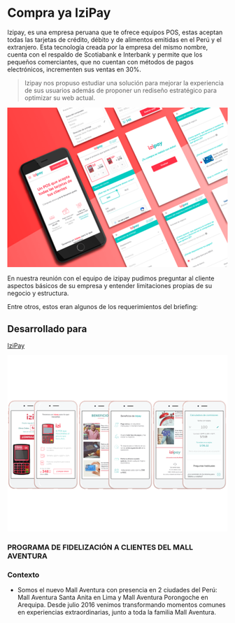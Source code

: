 # Compra ya IziPay

Izipay, es una empresa peruana que te ofrece equipos POS, estas aceptan todas las tarjetas de crédito, débito y de alimentos emitidas en el Perú y el extranjero.
Esta tecnología creada por la empresa del mismo nombre, cuenta con el respaldo de Scotiabank e Interbank y permite que los pequeños comerciantes, que no cuentan con métodos de pagos electrónicos, incrementen sus ventas en 30%.

> Izipay nos propuso estudiar una solución para mejorar la experiencia de sus usuarios además de proponer un rediseño estratégico para optimizar su web actual.

![image](https://raw.githubusercontent.com/alejandraHoces/Izipay/master/IZIPAY%20MOCKUP.png)

En nuestra reunión con el equipo de izipay pudimos preguntar al cliente aspectos básicos de su empresa y entender limitaciones propias de su negocio y estructura. 

Entre otros, estos eran algunos de los requerimientos del briefing:

## Desarrollado para
 [IziPay](https://compraya.izipay.pe/)
 
![image](https://raw.githubusercontent.com/alejandraHoces/Izipay/master/izipay.png)

### **PROGRAMA  DE FIDELIZACIÓN A CLIENTES DEL MALL AVENTURA**

### **Contexto**
- Somos el nuevo Mall Aventura con presencia en 2 ciudades del Perú: Mall Aventura Santa Anita en Lima y Mall Aventura Porongoche en Arequipa. Desde julio 2016 venimos transformando momentos comunes en experiencias extraordinarias, junto a toda la familia Mall Aventura.  
